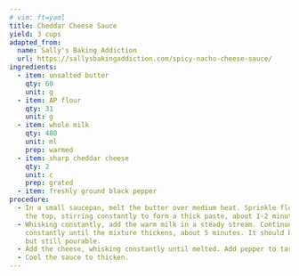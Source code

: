 ```yaml
---
# vim: ft=yaml
title: Cheddar Cheese Sauce
yield: 3 cups
adapted_from:
  name: Sally's Baking Addiction
  url: https://sallysbakingaddiction.com/spicy-nacho-cheese-sauce/
ingredients:
  - item: unsalted butter
    qty: 60
    unit: g
  - item: AP flour
    qty: 31
    unit: g
  - item: whole milk
    qty: 480
    unit: ml
    prep: warmed
  - item: sharp cheddar cheese
    qty: 2
    unit: c
    prep: grated
  - item: freshly ground black pepper
procedure:
  - In a small saucepan, melt the butter over medium heat. Sprinkle flour over
    the top, stirring constantly to form a thick paste, about 1-2 minutes.
  - Whisking constantly, add the warm milk in a steady stream. Continue
    constantly until the mixture thickens, about 5 minutes. It should be thick
    but still pourable.
  - Add the cheese, whisking constantly until melted. Add pepper to taste.
  - Cool the sauce to thicken.
---
```


